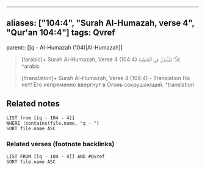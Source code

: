 
---
aliases: ["104:4", "Surah Al-Humazah, verse 4", "Qur'an 104:4"]
tags: Qvref
---

parent:: [[q - Al-Humazah (104)|Al-Humazah]]

> [!arabic]+ Surah Al-Humazah, Verse 4 (104:4)
> <span class="quran-arabic">كَلَّا ۖ لَيُنۢبَذَنَّ فِى ٱلْحُطَمَةِ</span>
^arabic

> [!translation]+ Surah Al-Humazah, Verse 4 (104:4) - Translation
> Но нет! Его непременно ввергнут в Огонь сокрушающий.
^translation



## Related notes
```dataview
LIST from [[q - 104 - 4]]
WHERE !contains(file.name, "q - ")
SORT file.name ASC
```

### Related verses (footnote backlinks)
```dataview
LIST FROM [[q - 104 - 4]] AND #Qvref
SORT file.name ASC
```

